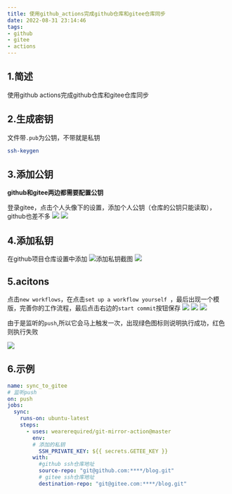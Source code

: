 ```yaml
---
title: 使用github_actions完成github仓库和gitee仓库同步
date: 2022-08-31 23:14:46
tags:
- github
- gitee
- actions
---
```

## 1.简述
使用github actions完成github仓库和gitee仓库同步
## 2.生成密钥
文件带`.pub`为公钥，不带就是私钥
```bash
ssh-keygen
```
## 3.添加公钥
**github和gitee两边都需要配置公钥**

登录gitee，点击个人头像下的设置，添加个人公钥（仓库的公钥只能读取），github也差不多
![](https://img.xiyangyang.cc/blog/%E6%88%AA%E5%B1%8F2022-08-31%20%E4%B8%8B%E5%8D%8810.26.44.png)
![](https://img.xiyangyang.cc/blog/%E6%88%AA%E5%B1%8F2022-08-31%20%E4%B8%8B%E5%8D%8810.30.07.png)
## 4.添加私钥
在github项目仓库设置中添加
![添加私钥截图](https://img.xiyangyang.cc/blog/20220831224839.png)
![](https://img.xiyangyang.cc/blog/20220831225215.png)

## 5.acitons
点击`new workflows`，在点击`set up a workflow yourself `，最后出现一个模版，完善你的工作流程，最后点击右边的`start commit`按钮保存
![](https://img.xiyangyang.cc/blog/20220831225929.png)
![](https://img.xiyangyang.cc/blog/20220831230032.png)
![](https://img.xiyangyang.cc/blog/20220831230228.png)

由于是监听的`push`,所以它会马上触发一次，出现绿色图标则说明执行成功，红色则执行失败

![](https://img.xiyangyang.cc/blog/20220831231302.png)
## 6.示例
```yml
name: sync_to_gitee
# 监听push 
on: push
jobs:
  sync:
    runs-on: ubuntu-latest
    steps:
      - uses: wearerequired/git-mirror-action@master
        env:
        # 添加的私钥
          SSH_PRIVATE_KEY: ${{ secrets.GETEE_KEY }}
        with:
          #github ssh仓库地址
          source-repo: "git@github.com:****/blog.git"
          # gitee ssh仓库地址
          destination-repo: "git@gitee.com:****/blog.git"
```

